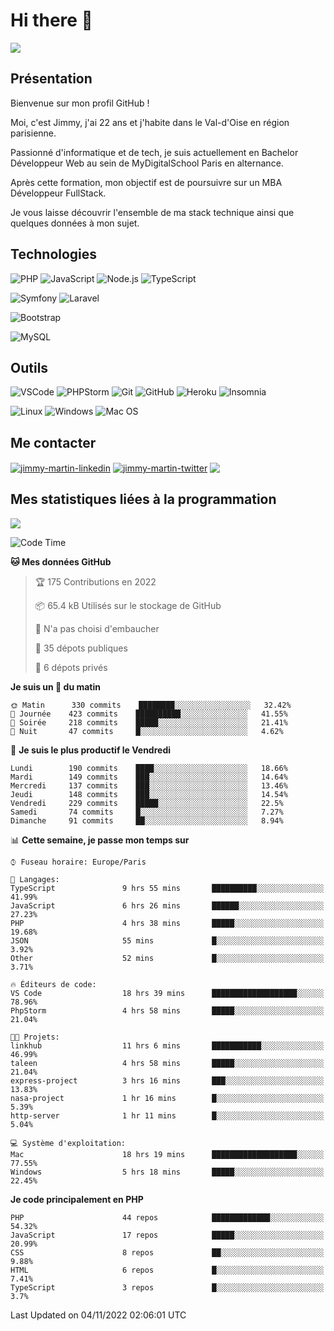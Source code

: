 # Hi there 👋

![](https://komarev.com/ghpvc/?username=jimmy-martin&color=1a1b27)

<!--
**jimmy-martin/jimmy-martin** is a ✨ _special_ ✨ repository because its `README.md` (this file) appears on your GitHub profile.

Here are some ideas to get you started:

- 🔭 I’m currently working on ...
- 🌱 I’m currently learning ...
- 👯 I’m looking to collaborate on ...
- 🤔 I’m looking for help with ...
- 💬 Ask me about ...
- 📫 How to reach me: ...
- 😄 Pronouns: ...
- ⚡ Fun fact: ...
-->

## Présentation

Bienvenue sur mon profil GitHub !

Moi, c'est Jimmy, j'ai 22 ans et j'habite dans le Val-d'Oise en région parisienne.

Passionné d'informatique et de tech, je suis actuellement en Bachelor Développeur Web au sein de MyDigitalSchool Paris en alternance.

Après cette formation, mon objectif est de poursuivre sur un MBA Développeur FullStack.

Je vous laisse découvrir l'ensemble de ma stack technique ainsi que quelques données à mon sujet.

## Technologies

<div>

![PHP](https://img.shields.io/badge/PHP-777BB4?style=for-the-badge&logo=php&logoColor=white) ![JavaScript](https://img.shields.io/badge/JavaScript-F7DF1E?style=for-the-badge&logo=javascript&logoColor=black) ![Node.js](https://img.shields.io/badge/Node.js-43853D?style=for-the-badge&logo=node.js&logoColor=white) ![TypeScript](https://img.shields.io/badge/TypeScript-007ACC?style=for-the-badge&logo=typescript&logoColor=white)

</div>
<div>

![Symfony](https://img.shields.io/badge/Symfony-092E20?style=for-the-badge&logo=symfony&logoColor=white) ![Laravel](https://img.shields.io/badge/Laravel-FF2D20?style=for-the-badge&logo=laravel&logoColor=white)

</div>
<div>

![Bootstrap](https://img.shields.io/badge/Bootstrap-563D7C?style=for-the-badge&logo=bootstrap&logoColor=white)

</div>
<div>

![MySQL](https://img.shields.io/badge/MySQL-4479A1?style=for-the-badge&logo=mysql&logoColor=white)

</div>

## Outils

![VSCode](https://img.shields.io/badge/VSCode-007ACC?style=for-the-badge&logo=visual-studio-code&logoColor=white)
![PHPStorm](http://img.shields.io/badge/-PHPStorm-181717?style=for-the-badge&logo=phpstorm&logoColor=white)
![Git](https://img.shields.io/badge/Git-E44C30?style=for-the-badge&logo=git&logoColor=white)
![GitHub](https://img.shields.io/badge/GitHub-100000?style=for-the-badge&logo=github&logoColor=white)
![Heroku](https://img.shields.io/badge/Heroku-6762a6?style=for-the-badge&logo=heroku&logoColor=white)
![Insomnia](https://img.shields.io/badge/Insomnia-5600cd?style=for-the-badge&logo=insomnia&logoColor=white)

![Linux](https://img.shields.io/badge/Linux-FCC624?style=for-the-badge&logo=linux&logoColor=white)
![Windows](https://img.shields.io/badge/Windows-0078D6?style=for-the-badge&logo=windows&logoColor=white)
![Mac OS](https://img.shields.io/badge/mac%20os-000000?style=for-the-badge&logo=apple&logoColor=white)

## Me contacter

<p>
<a href="https://www.linkedin.com/in/jimmy-martin-dev/" target="blank"><img align="center" src="https://img.shields.io/badge/-LinkedIn-0077B5?style=for-the-badge&logo=Linkedin&logoColor=white&link=https://www.linkedin.com/in/jimmy-martin-dev/" alt="jimmy-martin-linkedin"/></a>
<a href="https://twitter.com/jimmydev_" target="blank"><img align="center" src="https://img.shields.io/badge/-Twitter-1DA1F2?style=for-the-badge&logo=Twitter&logoColor=white&link=https://twitter.com/jimmydev_" alt="jimmy-martin-twitter"/></a>
 <a href="mailto:jimmy.martin952@gmail.com" target="blank"><img align="center" src="https://img.shields.io/badge/gmail-D14836?style=for-the-badge&logo=gmail&logoColor=white" /></a>
</p>

## Mes statistiques liées à la programmation

<a href="https://github-readme-stats.vercel.app/api/top-langs/?username=jimmy-martin&layout=compact">
  <img align="center" src="https://github-readme-stats.vercel.app/api/top-langs/?username=jimmy-martin&layout=compact"/>
</a>



<!--START_SECTION:waka-->
![Code Time](http://img.shields.io/badge/Code%20Time-1%2C251%20hrs%2021%20mins-blue)

**🐱 Mes données GitHub** 

> 🏆 175 Contributions en 2022
 > 
> 📦 65.4 kB Utilisés sur le stockage de GitHub 
 > 
> 🚫 N'a pas choisi d'embaucher
 > 
> 📜 35 dépots publiques 
 > 
> 🔑 6 dépots privés  
 > 
**Je suis un 🐤 du matin** 

```text
🌞 Matin      330 commits    ████████░░░░░░░░░░░░░░░░░   32.42% 
🌆 Journée    423 commits    ██████████░░░░░░░░░░░░░░░   41.55% 
🌃 Soirée     218 commits    █████░░░░░░░░░░░░░░░░░░░░   21.41% 
🌙 Nuit       47 commits     █░░░░░░░░░░░░░░░░░░░░░░░░   4.62%

```
📅 **Je suis le plus productif le Vendredi** 

```text
Lundi        190 commits    ████░░░░░░░░░░░░░░░░░░░░░   18.66% 
Mardi        149 commits    ███░░░░░░░░░░░░░░░░░░░░░░   14.64% 
Mercredi     137 commits    ███░░░░░░░░░░░░░░░░░░░░░░   13.46% 
Jeudi        148 commits    ███░░░░░░░░░░░░░░░░░░░░░░   14.54% 
Vendredi     229 commits    █████░░░░░░░░░░░░░░░░░░░░   22.5% 
Samedi       74 commits     █░░░░░░░░░░░░░░░░░░░░░░░░   7.27% 
Dimanche     91 commits     ██░░░░░░░░░░░░░░░░░░░░░░░   8.94%

```


📊 **Cette semaine, je passe mon temps sur** 

```text
⌚︎ Fuseau horaire: Europe/Paris

💬 Langages: 
TypeScript               9 hrs 55 mins       ██████████░░░░░░░░░░░░░░░   41.99% 
JavaScript               6 hrs 26 mins       ██████░░░░░░░░░░░░░░░░░░░   27.23% 
PHP                      4 hrs 38 mins       █████░░░░░░░░░░░░░░░░░░░░   19.68% 
JSON                     55 mins             █░░░░░░░░░░░░░░░░░░░░░░░░   3.92% 
Other                    52 mins             █░░░░░░░░░░░░░░░░░░░░░░░░   3.71%

🔥 Éditeurs de code: 
VS Code                  18 hrs 39 mins      ███████████████████░░░░░░   78.96% 
PhpStorm                 4 hrs 58 mins       █████░░░░░░░░░░░░░░░░░░░░   21.04%

🐱‍💻 Projets: 
linkhub                  11 hrs 6 mins       ███████████░░░░░░░░░░░░░░   46.99% 
taleen                   4 hrs 58 mins       █████░░░░░░░░░░░░░░░░░░░░   21.04% 
express-project          3 hrs 16 mins       ███░░░░░░░░░░░░░░░░░░░░░░   13.83% 
nasa-project             1 hr 16 mins        █░░░░░░░░░░░░░░░░░░░░░░░░   5.39% 
http-server              1 hr 11 mins        █░░░░░░░░░░░░░░░░░░░░░░░░   5.04%

💻 Système d'exploitation: 
Mac                      18 hrs 19 mins      ███████████████████░░░░░░   77.55% 
Windows                  5 hrs 18 mins       █████░░░░░░░░░░░░░░░░░░░░   22.45%

```

**Je code principalement en PHP** 

```text
PHP                      44 repos            █████████████░░░░░░░░░░░░   54.32% 
JavaScript               17 repos            █████░░░░░░░░░░░░░░░░░░░░   20.99% 
CSS                      8 repos             ██░░░░░░░░░░░░░░░░░░░░░░░   9.88% 
HTML                     6 repos             █░░░░░░░░░░░░░░░░░░░░░░░░   7.41% 
TypeScript               3 repos             █░░░░░░░░░░░░░░░░░░░░░░░░   3.7%

```



 Last Updated on 04/11/2022 02:06:01 UTC
<!--END_SECTION:waka-->


